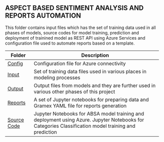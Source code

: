 ## ASPECT BASED SENTIMENT ANALYSIS AND REPORTS AUTOMATION

This folder contains input files which has the set of training data used in all phases of models, source codes for model training, prediction and deployment of trainined model as REST API using Azure Services and configuration file used to automate reports based on a template. 

|Folder|Description|
|---|---|
|[Config](config)|Configuration file for Azure connectivity|
|[Input](input)|Set of training data files used in various places in modeling processes|
|[Output](output)|Output files from models and they are further used in various other phases of this project|
|[Reports](reports)|A set of Jupyter notebooks for preparing data and Gramex YAML file for reports generation|
|[Source Code](src)|Jupyter Notebooks for ABSA model training and deployment using Azure. Jupyter Notebooks for Categories Classification model training and prediction|
